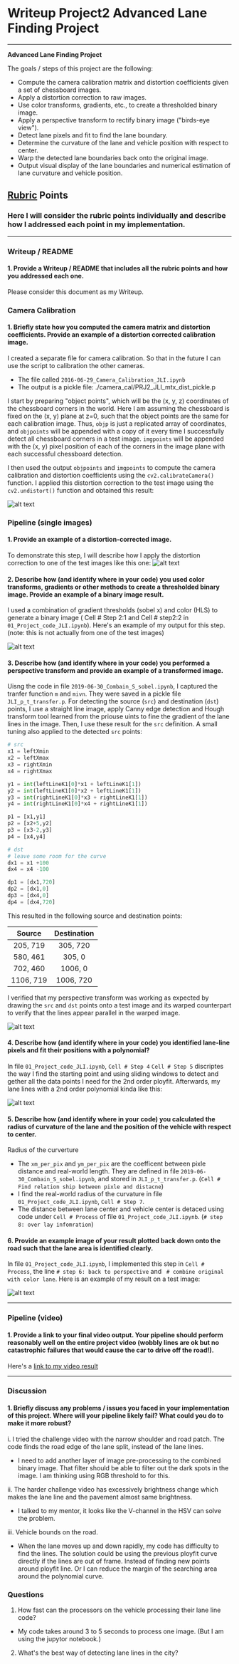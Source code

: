 # Writeup Project2 Advanced Lane Finding Project

---

**Advanced Lane Finding Project**

The goals / steps of this project are the following:

* Compute the camera calibration matrix and distortion coefficients given a set of chessboard images.
* Apply a distortion correction to raw images.
* Use color transforms, gradients, etc., to create a thresholded binary image.
* Apply a perspective transform to rectify binary image ("birds-eye view").
* Detect lane pixels and fit to find the lane boundary.
* Determine the curvature of the lane and vehicle position with respect to center.
* Warp the detected lane boundaries back onto the original image.
* Output visual display of the lane boundaries and numerical estimation of lane curvature and vehicle position.

[//]: # (Image References)

[image1]: ./camera_cal/test_undist.jpg "Undistorted"
[image2]: ./test_images/Transformed.jpg "Road Transformed"
[image3]: ./test_images/binary_combo.jpg "Binary Example"
[image4]: ./test_images/straight_lines1_top_view_JLI.jpg "Warp Example"
[image5]: ./test_images/test6_color_fit_line_JLI.jpg "Fit Visual"
[image6]: ./test_images/lane_line_text_test6_JLI.jpg "Output"
[video1]: ./project_video_color_lane_JLI.mp4 "Video"

## [Rubric](https://review.udacity.com/#!/rubrics/571/view) Points

### Here I will consider the rubric points individually and describe how I addressed each point in my implementation.  

---

### Writeup / README

#### 1. Provide a Writeup / README that includes all the rubric points and how you addressed each one. 

Please consider this document as my Writeup.

### Camera Calibration

#### 1. Briefly state how you computed the camera matrix and distortion coefficients. Provide an example of a distortion corrected calibration image.

I created a separate file for camera calibration. So that in the future I can use the script to calibration the other cameras.
* The file called `2016-06-29_Camera_Calibration_JLI.ipynb`
* The output is a pickle file: ./camera_cal/PRJ2_JLI_mtx_dist_pickle.p

I start by preparing "object points", which will be the (x, y, z) coordinates of the chessboard corners in the world. Here I am assuming the chessboard is fixed on the (x, y) plane at z=0, such that the object points are the same for each calibration image.  Thus, `objp` is just a replicated array of coordinates, and `objpoints` will be appended with a copy of it every time I successfully detect all chessboard corners in a test image.  `imgpoints` will be appended with the (x, y) pixel position of each of the corners in the image plane with each successful chessboard detection.  

I then used the output `objpoints` and `imgpoints` to compute the camera calibration and distortion coefficients using the `cv2.calibrateCamera()` function.  I applied this distortion correction to the test image using the `cv2.undistort()` function and obtained this result: 

![alt text][image1]

### Pipeline (single images)

#### 1. Provide an example of a distortion-corrected image.

To demonstrate this step, I will describe how I apply the distortion correction to one of the test images like this one:
![alt text][image2]

#### 2. Describe how (and identify where in your code) you used color transforms, gradients or other methods to create a thresholded binary image.  Provide an example of a binary image result.

I used a combination of gradient thresholds (sobel x) and color (HLS) to generate a binary image ( Cell # Step 2:1 and Cell #  step2:2 in `01_Project_code_JLI.ipynb`).  Here's an example of my output for this step.  (note: this is not actually from one of the test images)

![alt text][image3]

#### 3. Describe how (and identify where in your code) you performed a perspective transform and provide an example of a transformed image.

Uisng the code in file `2019-06-30_Combain_S_sobel.ipynb`, I captured the tranfer function `m` and `mivn`. They were saved in a pickle file `JLI_p_t_transfer.p`. For detecting the source (`src`) and destination (`dst`) points, I use a straight line image, apply Canny edge detection and Hough transform tool learned from the priouse uints to fine the gradient of the lane lines in the image. Then, I use these result for the `src` definition. A small tuning also applied to the detected `src` points:

```python
# src
x1 = leftXmin
x2 = leftXmax
x3 = rightXmin
x4 = rightXmax

y1 = int(leftLineK1[0]*x1 + leftLineK1[1])
y2 = int(leftLineK1[0]*x2 + leftLineK1[1])
y3 = int(rightLineK1[0]*x3 + rightLineK1[1])
y4 = int(rightLineK1[0]*x4 + rightLineK1[1])

p1 = [x1,y1]
p2 = [x2+5,y2]
p3 = [x3-2,y3]
p4 = [x4,y4]

# dst
# leave some room for the curve
dx1 = x1 +100
dx4 = x4 -100

dp1 = [dx1,720]
dp2 = [dx1,0]
dp3 = [dx4,0]
dp4 = [dx4,720]

```

This resulted in the following source and destination points:

| Source        | Destination   | 
|:-------------:|:-------------:| 
| 205, 719      | 305, 720      | 
| 580, 461      | 305, 0        |
| 702, 460      | 1006, 0       |
| 1106, 719     | 1006, 720     |

I verified that my perspective transform was working as expected by drawing the `src` and `dst` points onto a test image and its warped counterpart to verify that the lines appear parallel in the warped image.

![alt text][image4]

#### 4. Describe how (and identify where in your code) you identified lane-line pixels and fit their positions with a polynomial?

In file `01_Project_code_JLI.ipynb`, `Cell # Step 4` `Cell # Step 5` discriptes the way I find the starting point and using sliding windows to detect and gether all the data points I need for the 2nd order ployfit. Afterwards, my lane lines with a 2nd order polynomial kinda like this:

![alt text][image5]

#### 5. Describe how (and identify where in your code) you calculated the radius of curvature of the lane and the position of the vehicle with respect to center.

Radius of the curverture
* The `xm_per_pix` and `ym_per_pix` are the coefficent between pixle distance and real-world length. They are defined in file `2019-06-30_Combain_S_sobel.ipynb`, and stored in `JLI_p_t_transfer.p`. (`Cell # Find relation ship between pixle and distacne`)
* I find the real-world radius of the curvature in file `01_Project_code_JLI.ipynb`, `Cell # Step 7`. 
* The distance between lane center and vehicle center is detaced using code under `Cell # Process` of  file `01_Project_code_JLI.ipynb`. (`# step 8: over lay infomration`)

#### 6. Provide an example image of your result plotted back down onto the road such that the lane area is identified clearly.

In file `01_Project_code_JLI.ipynb`, I implemented this step in `Cell # Process`, the line `# step 6: back to perspective` and ` # combine original with color lane`.  Here is an example of my result on a test image:

![alt text][image6]

---

### Pipeline (video)

#### 1. Provide a link to your final video output.  Your pipeline should perform reasonably well on the entire project video (wobbly lines are ok but no catastrophic failures that would cause the car to drive off the road!).

Here's a [link to my video result](./project_video_color_lane_JLI.mp4)

---

### Discussion

#### 1. Briefly discuss any problems / issues you faced in your implementation of this project.  Where will your pipeline likely fail?  What could you do to make it more robust?

i. I tried the challenge video with the narrow shoulder and road patch. The code finds the road edge of the lane split, instead of the lane lines. 
  * I need to add another layer of image pre-processing to the combined binary image. That filter should be able to filter out the dark spots in the image. I am thinking using RGB threshold to for this.
  
ii. The harder challenge video has excessively brightness change which makes the lane line and the pavement almost same brightness.
  * I talked to my mentor, it looks like the V-channel in the HSV can solve the problem.
  
iii. Vehicle bounds on the road.
  * When the lane moves up and down rapidly, my code has difficulty to find the lines. The solution could be using the previous ployfit curve directly if the lines are out of frame. Instead of finding new points around ployfit line. Or I can reduce the margin of the searching area around the polynomial curve.
  
### Questions
1. How fast can the processors on the vehicle processing their lane line code? 
 * My code takes around 3 to 5 seconds to process one image. (But I am using the jupytor notebook.)
2. What's the best way of detecting lane lines in the city?
